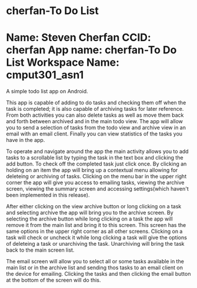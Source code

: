 cherfan-To Do List
============
Name: Steven Cherfan
CCID: cherfan
App name: cherfan-To Do List
Workspace Name: cmput301_asn1
============
A simple todo list app on Android.

This app is capable of adding to do tasks and checking them off when the task is completed; it is
also capable of archiving tasks for later reference. From both activities you can also delete tasks
as well as move them back and forth between archived and in the main todo view. The app will allow you
to send a selection of tasks from the todo view and archive view in an email with an email client.
Finally you can view statistics of the tasks you have in the app.

To operate and navigate around the app the main activity allows you to add tasks to a scrollable list
by typing the task in the text box and clicking the add button. To check off the completed task just 
click once. By clicking an holding on an item the app will bring up a contextual menu allowing for
deleteing or archiving of tasks. Clicking on the menu bar in the upper right corner the app will
give you access to emailing tasks, viewing the archive screen, viewing the summary screen and 
accessing settings(which haven't been implemented in this release).

After either clicking on the view archive button or long clicking on a task and selecting archive
the app will bring you to the archive screen. By selecting the archive button while long clicking
on a task the app will remove it from the main list and bring it to this screen. This screen has
the same options in the upper right corner as all other screens. Clicking on a task will check or
uncheck it while long clicking a task will give the options of deleteing a task or unarchiving the
task. Unarchiving will bring the task back to the main screen list.

The email screen will allow you to select all or some tasks available in the main list or in the archive
list and sending thos tasks to an email client on the device for emailing. Clicking the tasks and then
clicking the email button at the bottom of the screen will do this.  
